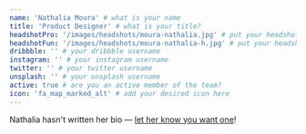 ```yaml
---
name: 'Nathalia Moura' # what is your name
title: 'Product Designer' # what is your title?
headshotPro: '/images/headshots/moura-nathalia.jpg' # put your headshot here
headshotFun: '/images/headshots/moura-nathalia-h.jpg' # put your headshot here
dribbble: '' # your dribbble username
instagram: '' # your instagram username
twitter: '' # your twitter username
unsplash: '' # your unsplash username
active: true # are you an active member of the team?
icon: 'fa_map_marked_alt' # add your desired icon here
---
```


Nathalia hasn't written her bio — [let her know you want one](mailto:nathalia.moura@liferay.com)!

